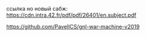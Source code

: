 ссылка но новый сабж:
https://cdn.intra.42.fr/pdf/pdf/26401/en.subject.pdf




https://github.com/PavelICS/gnl-war-machine-v2019
